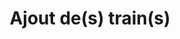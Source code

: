 ---
title: "Ajout de(s) train(s)"
linkTitle: "Ajout de(s) train(s)"
weight: 1007
description: ""
---